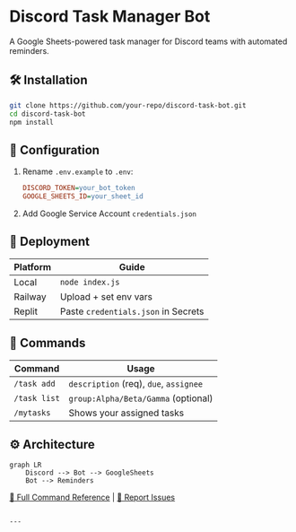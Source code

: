 # Discord Task Manager Bot

A Google Sheets-powered task manager for Discord teams with automated reminders.

## 🛠️ Installation
```bash
git clone https://github.com/your-repo/discord-task-bot.git
cd discord-task-bot
npm install
```

## 🔧 Configuration
1. Rename `.env.example` to `.env`:
   ```ini
   DISCORD_TOKEN=your_bot_token
   GOOGLE_SHEETS_ID=your_sheet_id
   ```
2. Add Google Service Account `credentials.json`

## 🚀 Deployment
| Platform       | Guide                               |
|----------------|-------------------------------------|
| Local          | `node index.js`                     |
| Railway        | Upload + set env vars               |
| Replit         | Paste `credentials.json` in Secrets |

## 📜 Commands
| Command        | Usage                                |
|---------------|--------------------------------------|
| `/task add`   | `description` (req), `due`, `assignee` |
| `/task list`  | `group:Alpha/Beta/Gamma` (optional)   |
| `/mytasks`    | Shows your assigned tasks            |

## ⚙️ Architecture
```mermaid
graph LR
    Discord --> Bot --> GoogleSheets
    Bot --> Reminders
```

[📝 Full Command Reference](COMMANDS.md) | [🐛 Report Issues](ISSUES.md)
```

---
